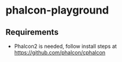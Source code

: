 # phalcon-playground

## Requirements

- Phalcon2 is needed, follow install steps at https://github.com/phalcon/cphalcon
